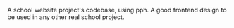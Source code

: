 A school website project's codebase, using pph.
A good frontend design to be used in any other real school project. 